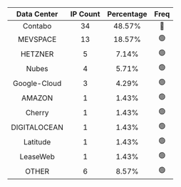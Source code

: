 | Data Center | IP Count | Percentage | Freq |
|:------------:|:--------:|:-----------:|:-----:|
| Contabo | 34 | 48.57% | 🔴 |
| MEVSPACE | 13 | 18.57% | 🟢 |
| HETZNER | 5 | 7.14% | 🟢 |
| Nubes | 4 | 5.71% | 🟢 |
| Google-Cloud | 3 | 4.29% | 🟢 |
| AMAZON | 1 | 1.43% | 🟢 |
| Cherry | 1 | 1.43% | 🟢 |
| DIGITALOCEAN | 1 | 1.43% | 🟢 |
| Latitude | 1 | 1.43% | 🟢 |
| LeaseWeb | 1 | 1.43% | 🟢 |
| OTHER | 6 | 8.57% | 🟢 |
